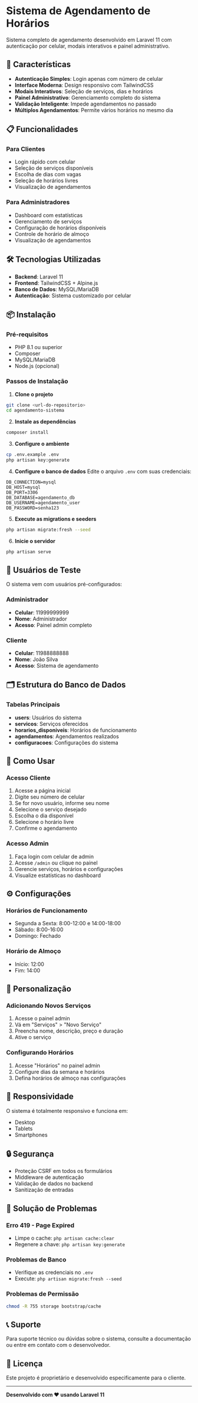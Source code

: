 # Sistema de Agendamento de Horários

Sistema completo de agendamento desenvolvido em Laravel 11 com autenticação por celular, modais interativos e painel administrativo.

## 🚀 Características

- **Autenticação Simples**: Login apenas com número de celular
- **Interface Moderna**: Design responsivo com TailwindCSS
- **Modais Interativos**: Seleção de serviços, dias e horários
- **Painel Administrativo**: Gerenciamento completo do sistema
- **Validação Inteligente**: Impede agendamentos no passado
- **Múltiplos Agendamentos**: Permite vários horários no mesmo dia

## 📋 Funcionalidades

### Para Clientes
- Login rápido com celular
- Seleção de serviços disponíveis
- Escolha de dias com vagas
- Seleção de horários livres
- Visualização de agendamentos

### Para Administradores
- Dashboard com estatísticas
- Gerenciamento de serviços
- Configuração de horários disponíveis
- Controle de horário de almoço
- Visualização de agendamentos

## 🛠️ Tecnologias Utilizadas

- **Backend**: Laravel 11
- **Frontend**: TailwindCSS + Alpine.js
- **Banco de Dados**: MySQL/MariaDB
- **Autenticação**: Sistema customizado por celular

## 📦 Instalação

### Pré-requisitos
- PHP 8.1 ou superior
- Composer
- MySQL/MariaDB
- Node.js (opcional)

### Passos de Instalação

1. **Clone o projeto**
```bash
git clone <url-do-repositorio>
cd agendamento-sistema
```

2. **Instale as dependências**
```bash
composer install
```

3. **Configure o ambiente**
```bash
cp .env.example .env
php artisan key:generate
```

4. **Configure o banco de dados**
Edite o arquivo `.env` com suas credenciais:
```env
DB_CONNECTION=mysql
DB_HOST=mysql
DB_PORT=3306
DB_DATABASE=agendamento_db
DB_USERNAME=agendamento_user
DB_PASSWORD=senha123
```

5. **Execute as migrations e seeders**
```bash
php artisan migrate:fresh --seed
```

6. **Inicie o servidor**
```bash
php artisan serve
```

## 👥 Usuários de Teste

O sistema vem com usuários pré-configurados:

### Administrador
- **Celular**: 11999999999
- **Nome**: Administrador
- **Acesso**: Painel admin completo

### Cliente
- **Celular**: 11988888888
- **Nome**: João Silva
- **Acesso**: Sistema de agendamento

## 🗂️ Estrutura do Banco de Dados

### Tabelas Principais

- **users**: Usuários do sistema
- **servicos**: Serviços oferecidos
- **horarios_disponiveis**: Horários de funcionamento
- **agendamentos**: Agendamentos realizados
- **configuracoes**: Configurações do sistema

## 🎯 Como Usar

### Acesso Cliente
1. Acesse a página inicial
2. Digite seu número de celular
3. Se for novo usuário, informe seu nome
4. Selecione o serviço desejado
5. Escolha o dia disponível
6. Selecione o horário livre
7. Confirme o agendamento

### Acesso Admin
1. Faça login com celular de admin
2. Acesse `/admin` ou clique no painel
3. Gerencie serviços, horários e configurações
4. Visualize estatísticas no dashboard

## ⚙️ Configurações

### Horários de Funcionamento
- Segunda a Sexta: 8:00-12:00 e 14:00-18:00
- Sábado: 8:00-16:00
- Domingo: Fechado

### Horário de Almoço
- Início: 12:00
- Fim: 14:00

## 🔧 Personalização

### Adicionando Novos Serviços
1. Acesse o painel admin
2. Vá em "Serviços" > "Novo Serviço"
3. Preencha nome, descrição, preço e duração
4. Ative o serviço

### Configurando Horários
1. Acesse "Horários" no painel admin
2. Configure dias da semana e horários
3. Defina horários de almoço nas configurações

## 📱 Responsividade

O sistema é totalmente responsivo e funciona em:
- Desktop
- Tablets
- Smartphones

## 🔒 Segurança

- Proteção CSRF em todos os formulários
- Middleware de autenticação
- Validação de dados no backend
- Sanitização de entradas

## 🐛 Solução de Problemas

### Erro 419 - Page Expired
- Limpe o cache: `php artisan cache:clear`
- Regenere a chave: `php artisan key:generate`

### Problemas de Banco
- Verifique as credenciais no `.env`
- Execute: `php artisan migrate:fresh --seed`

### Problemas de Permissão
```bash
chmod -R 755 storage bootstrap/cache
```

## 📞 Suporte

Para suporte técnico ou dúvidas sobre o sistema, consulte a documentação ou entre em contato com o desenvolvedor.

## 📄 Licença

Este projeto é proprietário e desenvolvido especificamente para o cliente.

---

**Desenvolvido com ❤️ usando Laravel 11**
